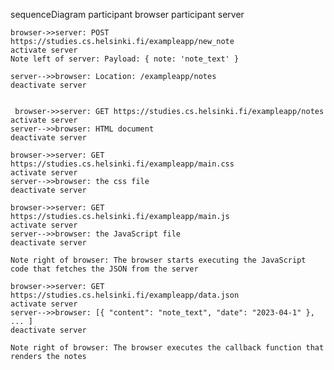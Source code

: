 sequenceDiagram
    participant browser
    participant server

    browser->>server: POST https://studies.cs.helsinki.fi/exampleapp/new_note
    activate server
    Note left of server: Payload: { note: 'note_text' }

    server-->>browser: Location: /exampleapp/notes
    deactivate server


     browser->>server: GET https://studies.cs.helsinki.fi/exampleapp/notes
    activate server
    server-->>browser: HTML document
    deactivate server

    browser->>server: GET https://studies.cs.helsinki.fi/exampleapp/main.css
    activate server
    server-->>browser: the css file
    deactivate server

    browser->>server: GET https://studies.cs.helsinki.fi/exampleapp/main.js
    activate server
    server-->>browser: the JavaScript file
    deactivate server

    Note right of browser: The browser starts executing the JavaScript code that fetches the JSON from the server

    browser->>server: GET https://studies.cs.helsinki.fi/exampleapp/data.json
    activate server
    server-->>browser: [{ "content": "note_text", "date": "2023-04-1" }, ... ]
    deactivate server

    Note right of browser: The browser executes the callback function that renders the notes
